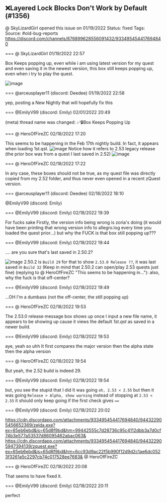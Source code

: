 ## ❌Layered Lock Blocks Don't Work by Default (#1356)
@ SkyLizardGirl opened this issue on 01/19/2022
Status: fixed
Tags: 
Source: #old-bug-reports https://discord.com/channels/876899628556091432/933495454417694840


=== @ SkyLizardGirl 01/19/2022 22:57

Box Keeps popping up, even while i am using latest version for my quest and even saving it in the newest version, this box still keeps popping up, even when i try to play the quest.

![image](https://cdn.discordapp.com/attachments/933495454417694840/933495470033076265/unknown.png?ex=65e8f4e7&is=65d67fe7&hm=4069a8f0b476356a9dad14c2eb36980e543b7ce6045d9435ed6237f843e8c0d3&)

=== @arceusplayer11 (discord: Deedee) 01/19/2022 22:58

yep, posting a New Nightly that will hopefully fix this

=== @EmilyV99 (discord: Emily) 02/01/2022 20:49

(meta) thread name was changed: ✅🔒Box Keeps Popping Up

=== @ HeroOfFireZC 02/18/2022 17:20

This seems to be happening in the Feb 17th nightly build. In fact, it appears when loading 1st.qst.
![image](https://cdn.discordapp.com/attachments/933495454417694840/944282126042407002/unknown.png?ex=65eb48c2&is=65d8d3c2&hm=fd73b104ecbb790c4d8055e97cdf15d2c44fc9d51bf2682fd4dfcb73a3240a79&)
Notice how it refers to 2.53 legacy release (the prior box was from a quest I last saved in 2.52)
![image](https://cdn.discordapp.com/attachments/933495454417694840/944282319068479539/unknown.png?ex=65eb48f0&is=65d8d3f0&hm=312e606d85d978f4e1469424b5ac9ef9aba08a0d8ef00f9f4a19544665080066&)

=== @ HeroOfFireZC 02/18/2022 17:22

In any case, these boxes should not be true, as my quest file was directly copied from my 2.52 folder, and thus never even opened in a recent zQuest version.

=== @arceusplayer11 (discord: Deedee) 02/18/2022 18:10

@EmilyV99 (discord: Emily)

=== @EmilyV99 (discord: Emily) 02/18/2022 19:39

For fucks sake
Firstly, the version info being wrong is zoria's doing
(it would have been printing that wrong version info to allegro.log every time you loaded the quest prior...)
but why the FUCK is that box still popping up???

=== @EmilyV99 (discord: Emily) 02/18/2022 19:44

....
are you sure that's last saved in 2.50.2?

![image](https://cdn.discordapp.com/attachments/933495454417694840/944318563869687828/unknown.png?ex=65eb6ab2&is=65d8f5b2&hm=fe4a842fce1823ce5a1fef226f5fee0843114d632367ef6efb913d550858933a&)
2.50.2 is `Build 29`
for that to show `2.53.0 Release ??`, it was last saved in `Build 32`
(Keep in mind that 2.50.2 can open/play 2.53 quests just fine)
(replying to @ HeroOfFireZC "This seems to be happening in…"): also, why the fuck is that off-center?

=== @EmilyV99 (discord: Emily) 02/18/2022 19:49

...OH I'm a dumbass
(not the off-center, the still popping up)

=== @ HeroOfFireZC 02/18/2022 19:53

The 2.53.0 release message box shows up once I input a new file name, it appears to be showing up cause it views the default *1st.qst* as saved in a newer build.

=== @EmilyV99 (discord: Emily) 02/18/2022 19:53

aye, yeah
so uhh
It first compares the major version
then the alpha state
then the alpha version

=== @ HeroOfFireZC 02/18/2022 19:54

But yeah, the 2.52 build is indeed 29.

=== @EmilyV99 (discord: Emily) 02/18/2022 19:54

but, you see
the stupid that I did
It was going `oh, 2.53 < 2.55`
but then it was going `Release > Alpha, show warning`
instead of stopping at `2.53 < 2.55`
it should only keep going if the first check gives `==`

=== @EmilyV99 (discord: Emily) 02/18/2022 20:02


https://cdn.discordapp.com/attachments/933495454417694840/944322905456652369/zelda.exe?ex=65eb6ebd&is=65d8f9bd&hm=99442555c7d28736c95c4112dbb3a7d0cf74b3e577a53537d86095462abac063&
https://cdn.discordapp.com/attachments/933495454417694840/944322905947394139/zquest.exe?ex=65eb6ebd&is=65d8f9bd&hm=6cc93d9ac22f5b990f12d9d2c1ae6dc0523f3261a5c2297cb74c017528ee7683&
@ HeroOfFireZC

=== @ HeroOfFireZC 02/18/2022 20:08

That seems to have fixed it.

=== @EmilyV99 (discord: Emily) 02/18/2022 20:11

perfect
